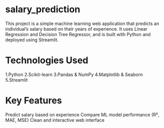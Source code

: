 # salary_prediction 
This project is a simple machine learning web application that predicts an individual’s salary based on their years of experience. It uses Linear Regression and Decision Tree Regressor, and is built with Python and deployed using Streamlit.

# Technologies Used
1.Python
2.Scikit-learn
3.Pandas & NumPy
4.Matplotlib & Seaborn
5.Streamlit

# Key Features
Predict salary based on experience
Compare ML model performance (R², MAE, MSE)
Clean and interactive web interface
